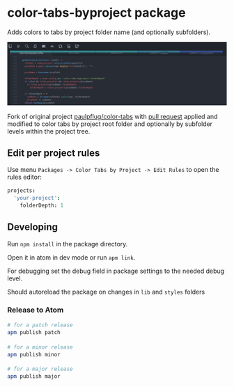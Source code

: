 # color-tabs-byproject package

Adds colors to tabs by project folder name (and optionally subfolders).

![Screenshot](docs/screenshot-1.png)

Fork of original project [paulpflug/color-tabs](https://github.com/paulpflug/color-tabs)
with [pull request](https://github.com/paulpflug/color-tabs/pull/25)
applied and modified to color tabs by project root folder and optionally
by subfolder levels within the project tree.

## Edit per project rules
Use menu `Packages -> Color Tabs by Project -> Edit Rules` to open the rules editor:
```cson
projects:
  'your-project':
    folderDepth: 1
```

## Developing

Run `npm install` in the package directory.

Open it in atom in dev mode or run `apm link`.

For debugging set the debug field in package settings to the needed debug level.

Should autoreload the package on changes in `lib` and `styles` folders

### Release to Atom
```bash
# for a patch release
apm publish patch

# for a minor release
apm publish minor

# for a major release
apm publish major
```
